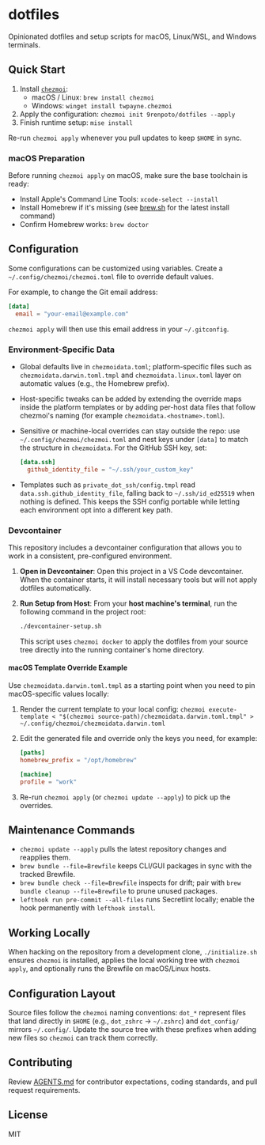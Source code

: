 # dotfiles

Opinionated dotfiles and setup scripts for macOS, Linux/WSL, and Windows terminals.

## Quick Start

1. Install [`chezmoi`](https://www.chezmoi.io/):
   - macOS / Linux: `brew install chezmoi`
   - Windows: `winget install twpayne.chezmoi`
2. Apply the configuration: `chezmoi init 9renpoto/dotfiles --apply`
3. Finish runtime setup: `mise install`

Re-run `chezmoi apply` whenever you pull updates to keep `$HOME` in sync.

### macOS Preparation

Before running `chezmoi apply` on macOS, make sure the base toolchain is ready:

- Install Apple's Command Line Tools: `xcode-select --install`
- Install Homebrew if it's missing (see [brew.sh](https://brew.sh/) for the latest install command)
- Confirm Homebrew works: `brew doctor`

## Configuration

Some configurations can be customized using variables. Create a `~/.config/chezmoi/chezmoi.toml` file to override default values.

For example, to change the Git email address:

```toml
[data]
  email = "your-email@example.com"
```

`chezmoi apply` will then use this email address in your `~/.gitconfig`.

### Environment-Specific Data

- Global defaults live in `chezmoidata.toml`; platform-specific files such as `chezmoidata.darwin.toml.tmpl` and `chezmoidata.linux.toml` layer on automatic values (e.g., the Homebrew prefix).
- Host-specific tweaks can be added by extending the override maps inside the platform templates or by adding per-host data files that follow chezmoi's naming (for example `chezmoidata.<hostname>.toml`).
- Sensitive or machine-local overrides can stay outside the repo: use `~/.config/chezmoi/chezmoi.toml` and nest keys under `[data]` to match the structure in `chezmoidata`. For the GitHub SSH key, set:

  ```toml
  [data.ssh]
    github_identity_file = "~/.ssh/your_custom_key"
  ```

- Templates such as `private_dot_ssh/config.tmpl` read `data.ssh.github_identity_file`, falling back to `~/.ssh/id_ed25519` when nothing is defined. This keeps the SSH config portable while letting each environment opt into a different key path.

### Devcontainer

This repository includes a devcontainer configuration that allows you to work in a consistent, pre-configured environment.

1.  **Open in Devcontainer**: Open this project in a VS Code devcontainer. When the container starts, it will install necessary tools but will not apply dotfiles automatically.
2.  **Run Setup from Host**: From your **host machine's terminal**, run the following command in the project root:

    ```sh
    ./devcontainer-setup.sh
    ```

    This script uses `chezmoi docker` to apply the dotfiles from your source tree directly into the running container's home directory.

#### macOS Template Override Example

Use `chezmoidata.darwin.toml.tmpl` as a starting point when you need to pin macOS-specific values locally:

1. Render the current template to your local config: `chezmoi execute-template < "$(chezmoi source-path)/chezmoidata.darwin.toml.tmpl" > ~/.config/chezmoi/chezmoidata.darwin.toml`
2. Edit the generated file and override only the keys you need, for example:

   ```toml
   [paths]
   homebrew_prefix = "/opt/homebrew"

   [machine]
   profile = "work"
   ```

3. Re-run `chezmoi apply` (or `chezmoi update --apply`) to pick up the overrides.

## Maintenance Commands

- `chezmoi update --apply` pulls the latest repository changes and reapplies them.
- `brew bundle --file=Brewfile` keeps CLI/GUI packages in sync with the tracked Brewfile.
- `brew bundle check --file=Brewfile` inspects for drift; pair with `brew bundle cleanup --file=Brewfile` to prune unused packages.
- `lefthook run pre-commit --all-files` runs Secretlint locally; enable the hook permanently with `lefthook install`.

## Working Locally

When hacking on the repository from a development clone, `./initialize.sh` ensures `chezmoi` is installed, applies the local working tree with `chezmoi apply`, and optionally runs the Brewfile on macOS/Linux hosts.

## Configuration Layout

Source files follow the `chezmoi` naming conventions: `dot_*` represent files that land directly in `$HOME` (e.g., `dot_zshrc` → `~/.zshrc`) and `dot_config/` mirrors `~/.config/`. Update the source tree with these prefixes when adding new files so `chezmoi` can track them correctly.

## Contributing

Review [AGENTS.md](AGENTS.md) for contributor expectations, coding standards, and pull request requirements.

## License

MIT
